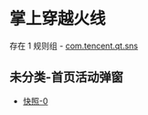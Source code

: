 # 掌上穿越火线

存在 1 规则组 - [com.tencent.qt.sns](/src/apps/com.tencent.qt.sns.ts)

## 未分类-首页活动弹窗

- [快照-0](https://i.gkd.li/i/13497978)
